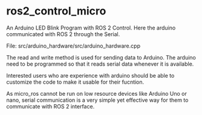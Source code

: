 # ros2_control_micro

An Arduino LED Blink Program with ROS 2 Control. Here the arduino communicated with ROS 2 through the Serial.

File: src/arduino_hardware/src/arduino_hardware.cpp

The read and write method is used for sending data to Arduino. The arduino need to be programmed so that it reads serial data whenever it is available.

Interested users who are experience with arduino should be able to customize the code to make it usable for their fucntion.


As micro_ros cannot be run on low resource devices like Arduino Uno or nano, serial communication is a very simple yet effective way for them to communicate with ROS 2 interface.
